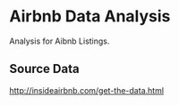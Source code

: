 # Airbnb Data Analysis

Analysis for Aibnb Listings.

## Source Data
http://insideairbnb.com/get-the-data.html
